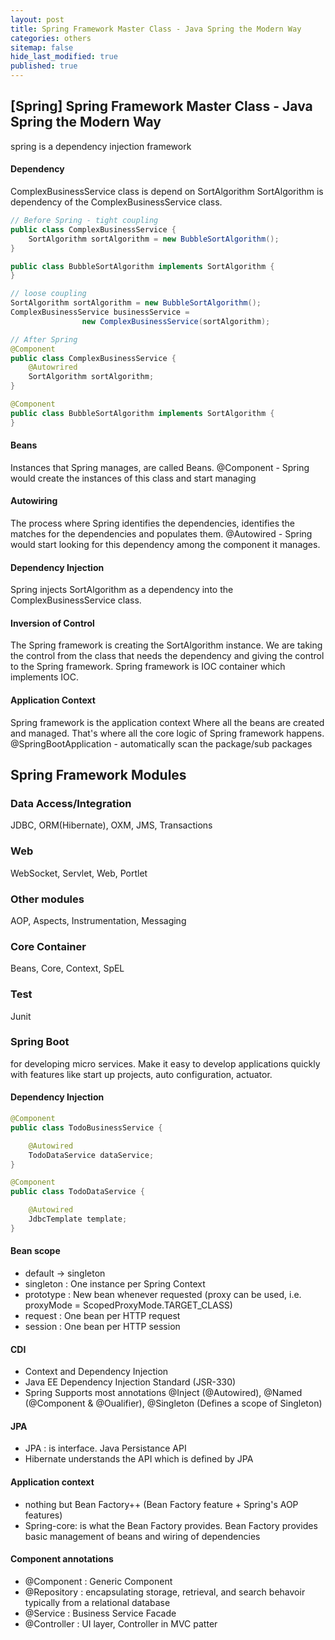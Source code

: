 ```yaml
---
layout: post
title: Spring Framework Master Class - Java Spring the Modern Way
categories: others
sitemap: false
hide_last_modified: true
published: true
---
```


## [Spring] Spring Framework Master Class - Java Spring the Modern Way
spring is a dependency injection framework

#### Dependency
ComplexBusinessService class is depend on SortAlgorithm
SortAlgorithm is dependency of the ComplexBusinessService class.

~~~java
// Before Spring - tight coupling
public class ComplexBusinessService {
    SortAlgorithm sortAlgorithm = new BubbleSortAlgorithm();
}

public class BubbleSortAlgorithm implements SortAlgorithm {
}

// loose coupling
SortAlgorithm sortAlgorithm = new BubbleSortAlgorithm();
ComplexBusinessService businessService = 
                new ComplexBusinessService(sortAlgorithm);

// After Spring
@Component
public class ComplexBusinessService {
    @Autowrired
    SortAlgorithm sortAlgorithm; 
}

@Component
public class BubbleSortAlgorithm implements SortAlgorithm {
}
~~~

#### Beans
Instances that Spring manages, are called Beans.
@Component - Spring would create the instances of this class and start managing

#### Autowiring
The process where Spring identifies the dependencies, identifies the matches for the dependencies and populates them.
@Autowired - Spring would start looking for this dependency among the component it manages.

#### Dependency Injection
Spring injects SortAlgorithm as a dependency into the ComplexBusinessService class.

#### Inversion of Control
The Spring framework is creating the SortAlgorithm instance. We are taking the control from the class that needs the dependency and giving the control to the Spring framework. Spring framework is IOC container which implements IOC.

#### Application Context
Spring framework is the application context Where all the beans are created and managed. That's where all the core logic of Spring framework happens.
@SpringBootApplication - automatically scan the package/sub packages

## Spring Framework Modules
### Data Access/Integration
JDBC, ORM(Hibernate), OXM, JMS, Transactions
### Web
WebSocket, Servlet, Web, Portlet
### Other modules
AOP, Aspects, Instrumentation, Messaging
### Core Container 
Beans, Core, Context, SpEL
### Test
Junit

### Spring Boot 
for developing micro services. Make it easy to develop applications quickly with features like start up projects, auto configuration, actuator. 

#### Dependency Injection
~~~java
@Component
public class TodoBusinessService {

    @Autowired
    TodoDataService dataService;
}

@Component
public class TodoDataService {

    @Autowired
    JdbcTemplate template;
}

~~~

#### Bean scope
- default -> singleton
- singleton : One instance per Spring Context
- prototype : New bean whenever requested (proxy can be used, i.e. proxyMode = ScopedProxyMode.TARGET_CLASS)
- request : One bean per HTTP request
- session : One bean per HTTP session

#### CDI
- Context and Dependency Injection
- Java EE Dependency Injection Standard (JSR-330)
- Spring Supports most annotations
  @Inject (@Autowired), @Named (@Component & @Oualifier), @Singleton (Defines a scope of Singleton)

#### JPA
- JPA : is interface. Java Persistance API
- Hibernate understands the API which is defined by JPA

#### Application context
- nothing but Bean Factory++ (Bean Factory feature + Spring's AOP features)
- Spring-core: is what the Bean Factory provides. Bean Factory provides basic management of beans and wiring of dependencies

#### Component annotations
- @Component : Generic Component
- @Repository : encapsulating storage, retrieval, and search behavoir typically from a relational database
- @Service : Business Service Facade
- @Controller : UI layer, Controller in MVC patter